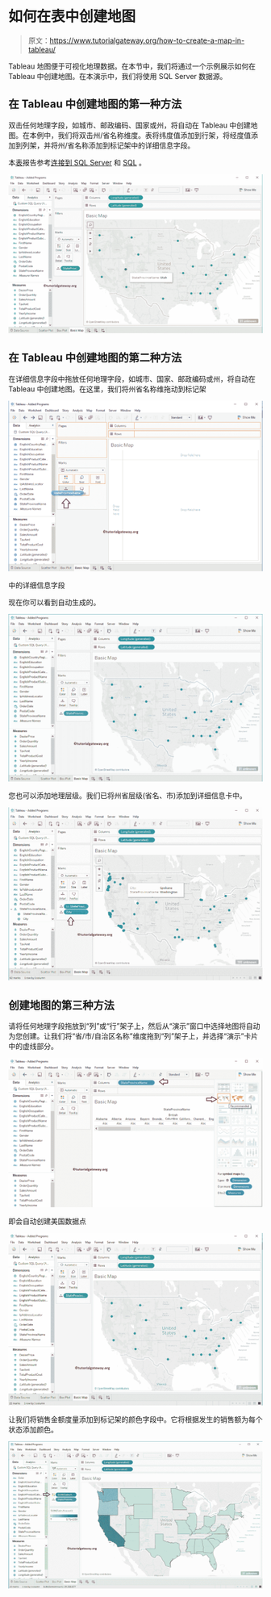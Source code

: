 # 如何在表中创建地图

> 原文：<https://www.tutorialgateway.org/how-to-create-a-map-in-tableau/>

Tableau 地图便于可视化地理数据。在本节中，我们将通过一个示例展示如何在 Tableau 中创建地图。在本演示中，我们将使用 SQL Server 数据源。

## 在 Tableau 中创建地图的第一种方法

双击任何地理字段，如城市、邮政编码、国家或州，将自动在 Tableau 中创建地图。在本例中，我们将双击州/省名称维度。表将纬度值添加到行架，将经度值添加到列架，并将州/省名称添加到标记架中的详细信息字段。

本[表](https://www.tutorialgateway.org/tableau/)报告参考[连接到 SQL Server](https://www.tutorialgateway.org/connecting-tableau-to-sql-server/) 和 [SQL](https://www.tutorialgateway.org/sql/) 。

![How to Create a Map in Tableau 2](img/403d855e98bb98dbb58fd3aca7c178d0.png)

## 在 Tableau 中创建地图的第二种方法

在详细信息字段中拖放任何地理字段，如城市、国家、邮政编码或州，将自动在 Tableau 中创建地图。在这里，我们将州省名称维拖动到标记架

![How to Create a Map in Tableau 3](img/106eb2ce788732a28131aaafa7546b5f.png)

中的详细信息字段

现在你可以看到自动生成的。

![How to Create a Map in Tableau 4](img/efd0b9149691d6a67a20fd38f1c5a865.png)

您也可以添加地理层级。我们已将州省层级(省名、市)添加到详细信息卡中。

![How to Create a Map in Tableau 5](img/75d9cab906604e443f19c0dd5b758f94.png)

## 创建地图的第三种方法

请将任何地理字段拖放到“列”或“行”架子上，然后从“演示”窗口中选择地图将自动为您创建。让我们将“省/市/自治区名称”维度拖到“列”架子上，并选择“演示”卡片中的虚线部分。

![How to Create a Map in Tableau 6](img/9a77e67a7b3f5ab5e45d83f435054978.png)

即会自动创建美国数据点

![How to Create a Map in Tableau 7](img/92b636937ab29bceb68fc2999fdce489.png)

让我们将销售金额度量添加到标记架的颜色字段中。它将根据发生的销售额为每个状态添加颜色。

![How to Create a Map in Tableau 8](img/f312da823325c515288f1f366fe30914.png)